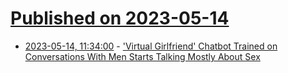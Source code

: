# [Published on 2023-05-14](index.md)

* [2023-05-14, 11:34:00](https://tech.slashdot.org/story/23/05/14/0318245/virtual-girlfriend-chatbot-trained-on-conversations-with-men-starts-talking-mostly-about-sex?utm_source=rss1.0mainlinkanon&utm_medium=feed) - ['Virtual Girlfriend' Chatbot Trained on Conversations With Men Starts Talking Mostly About Sex](https://tech.slashdot.org/story/23/05/14/0318245/virtual-girlfriend-chatbot-trained-on-conversations-with-men-starts-talking-mostly-about-sex?utm_source=rss1.0mainlinkanon&utm_medium=feed)
